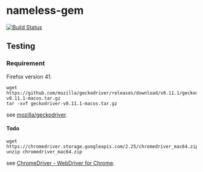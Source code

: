 # nameless-gem

[![Build Status](https://travis-ci.org/atomnook/nameless-gem.svg?branch=master)](https://travis-ci.org/atomnook/nameless-gem)

## Testing
### Requirement
Firefox version 41.

```
wget https://github.com/mozilla/geckodriver/releases/download/v0.11.1/geckodriver-v0.11.1-macos.tar.gz
tar -xvf geckodriver-v0.11.1-macos.tar.gz
```

see [mozilla/geckodriver](https://github.com/mozilla/geckodriver/releases).

#### Todo
```
wget https://chromedriver.storage.googleapis.com/2.25/chromedriver_mac64.zip
unzip chromedriver_mac64.zip
```

see [ChromeDriver - WebDriver for Chrome](https://sites.google.com/a/chromium.org/chromedriver/home).
